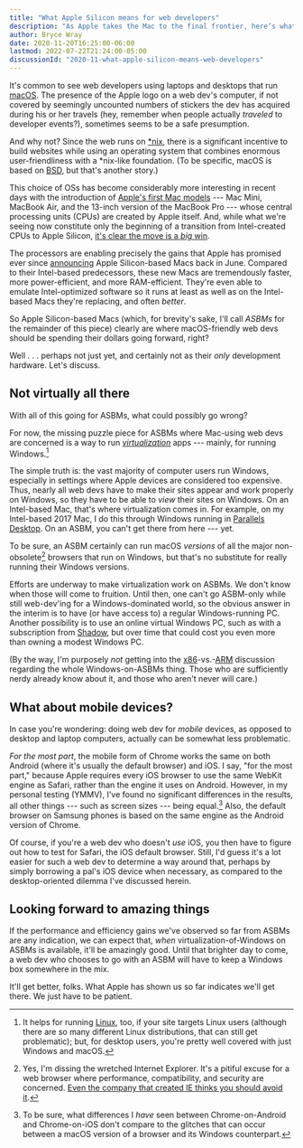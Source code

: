```yaml
---
title: "What Apple Silicon means for web developers"
description: "As Apple takes the Mac to the final frontier, here’s what web devs should consider."
author: Bryce Wray
date: 2020-11-20T16:25:00-06:00
lastmod: 2022-07-22T21:24:00-05:00
discussionId: "2020-11-what-apple-silicon-means-web-developers"
---
```


It's common to see web developers using laptops and desktops that run [macOS](https://www.apple.com/macos/). The presence of the Apple logo on a web dev's computer, if not covered by seemingly uncounted numbers of stickers the dev has acquired during his or her travels (hey, remember when people actually *traveled* to developer events?), sometimes seems to be a safe presumption.

And why not? Since the web runs on [\*nix](https://en.wikipedia.org/wiki/Unix-like), there is a significant incentive to build websites while using an operating system that combines enormous user-friendliness with a \*nix-like foundation. (To be specific, macOS is based on [BSD](https://en.wikipedia.org/wiki/Berkeley_Software_Distribution), but that's another story.)

This choice of OSs has become considerably more interesting in recent days with the introduction of [Apple's first Mac models](https://support.apple.com/en-us/HT211814) --- Mac Mini, MacBook Air, and the 13-inch version of the MacBook Pro --- whose central processing units (CPUs) are created by Apple itself. And, while what we're seeing now constitute only the beginning of a transition from Intel-created CPUs to Apple Silicon, [it's clear the move is a *big* win](https://www.zdnet.com/article/apple-silicon-m1-is-everything-apple-promised-so-whats-next/).

The processors are enabling precisely the gains that Apple has promised ever since [announcing](https://www.apple.com/newsroom/2020/06/apple-announces-mac-transition-to-apple-silicon/) Apple Silicon-based Macs back in June. Compared to their Intel-based predecessors, these new Macs are tremendously faster, more power-efficient, and more RAM-efficient. They're even able to emulate Intel-optimized software so it runs at least as well as on the Intel-based Macs they're replacing, and often *better*.

So Apple Silicon-based Macs (which, for brevity's sake, I'll call *ASBMs* for the remainder of this piece) clearly are where macOS-friendly web devs should be spending their dollars going forward, right?

Well&nbsp;.&nbsp;.&nbsp;. perhaps not just yet, and certainly not as their *only* development hardware. Let's discuss.

## Not virtually all there

With all of this going for ASBMs, what could possibly go wrong?

For now, the missing puzzle piece for ASBMs where Mac-using web devs are concerned is a way to run *[virtualization](https://opensource.com/resources/virtualization)* apps --- mainly, for running Windows.[^Linux]

[^Linux]: It helps for running [Linux](https://linux.org), too, if your site targets Linux users (although there are so many different Linux distributions, that can still get problematic); but, for desktop users, you're pretty well covered with just Windows and macOS.

The simple truth is: the vast majority of computer users run Windows, especially in settings where Apple devices are considered too expensive. Thus, nearly all web devs have to make their sites appear and work properly on Windows, so they have to be able to *view* their sites on Windows. On an Intel-based Mac, that's where virtualization comes in. For example, on my Intel-based 2017 Mac, I do this through Windows running in [Parallels Desktop](https://parallels.com/desktop). On an ASBM, you can't get there from here --- yet.

To be sure, an ASBM certainly can run macOS *versions* of all the major non-obsolete[^noIE] browsers that run on Windows, but that's no substitute for really running their Windows versions.

[^noIE]: Yes, I'm dissing the wretched Internet Explorer. It's a pitiful excuse for a web browser where performance, compatibility, and security are concerned. [Even the company that created IE thinks you should avoid it](https://techcommunity.microsoft.com/t5/windows-it-pro-blog/the-perils-of-using-internet-explorer-as-your-default-browser/ba-p/331732).

Efforts are underway to make virtualization work on ASBMs. We don't know when those will come to fruition. Until then, one can't go ASBM-only while still web-dev'ing for a Windows-dominated world, so the obvious answer in the interim is to have (or have access to) a regular Windows-running PC. Another possibility is to use an online virtual Windows PC, such as with a subscription from [Shadow](https://shadow.tech), but over time that could cost you even more than owning a modest Windows PC.

(By the way, I'm purposely *not* getting into the [x86](https://en.wikipedia.org/wiki/X86)-vs.-[ARM](https://en.wikipedia.org/wiki/ARM_architecture) discussion regarding the whole Windows-on-ASBMs thing. Those who are sufficiently nerdy already know about it, and those who aren't never will care.)

## What about mobile devices?

In case you're wondering: doing web dev for *mobile* devices, as opposed to desktop and laptop computers, actually can be somewhat less problematic.

*For the most part*, the mobile form of Chrome works the same on both Android (where it's usually the default browser) and iOS. I say, "for the most part," because Apple requires every iOS browser to use the same WebKit engine as Safari, rather than the engine it uses on Android. However, in my personal testing (YMMV), I've found no significant differences in the results, all other things --- such as screen sizes --- being equal.[^mobDif] Also, the default browser on Samsung phones is based on the same engine as the Android version of Chrome.

[^mobDif]: To be sure, what differences I *have* seen between Chrome-on-Android and Chrome-on-iOS don't compare to the glitches that can occur between a macOS version of a browser and its Windows counterpart.

Of course, if you're a web dev who doesn't *use* iOS, you then have to figure out how to test for Safari, the iOS default browser. Still, I'd guess it's a lot easier for such a web dev to determine a way around that, perhaps by simply borrowing a pal's iOS device when necessary, as compared to the desktop-oriented dilemma I've discussed herein.

## Looking forward to amazing things

If the performance and efficiency gains we've observed so far from ASBMs are any indication, we can expect that, *when* virtualization-of-Windows on ASBMs is available, it'll be amazingly good. Until that brighter day to come, a web dev who chooses to go with an ASBM will have to keep a Windows box somewhere in the mix.

It'll get better, folks. What Apple has shown us so far indicates we'll get there. We just have to be patient.
